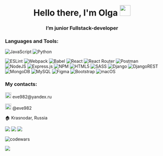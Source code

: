 
<h1 align="center">Hello there, I'm Olga <img src="https://github.com/blackcater/blackcater/raw/main/images/Hi.gif" height="35" width="35"/></h1>
<h3 align="center">I’m junior Fullstack-developer</h3>

### Languages and Tools:
![JavaScript](https://img.shields.io/badge/javascript-%23323330.svg?style=Plastic&logo=javascript&logoColor=%23F7DF1E)
![Python](https://img.shields.io/badge/python-3670A0?style=Plastic&logo=python&logoColor=ffdd54)

![ESLint](https://img.shields.io/badge/ESLint-4B3263?style=Plastic&logo=eslint&logoColor=white)
![Webpack](https://img.shields.io/badge/webpack-%238DD6F9.svg?style=Plastic&logo=webpack&logoColor=black)
![Babel](https://img.shields.io/badge/Babel-F9DC3e?style=Plastic&logo=babel&logoColor=black)
![React](https://img.shields.io/badge/react-%2320232a.svg?style=Plastic&logo=react&logoColor=%2361DAFB)
![React Router](https://img.shields.io/badge/React_Router-CA4245?style=Plastic&logo=react-router&logoColor=white)
![Postman](https://img.shields.io/badge/Postman-FF6C37?style=Plastic&logo=postman&logoColor=white)
![NodeJS](https://img.shields.io/badge/node.js-6DA55F?style=Plastic&logo=node.js&logoColor=white)
![Express.js](https://img.shields.io/badge/express.js-%23404d59.svg?style=Plastic&logo=express&logoColor=%2361DAFB)
![NPM](https://img.shields.io/badge/NPM-%23000000.svg?style=Plastic&logo=npm&logoColor=white)
![HTML5](https://img.shields.io/badge/html5-%23E34F26.svg?style=Plastic&logo=html5&logoColor=white)
![SASS](https://img.shields.io/badge/SASS-hotpink.svg?style=Plastic&logo=SASS&logoColor=white)
![Django](https://img.shields.io/badge/django-%23092E20.svg?style=Plastic&logo=django&logoColor=white)
![DjangoREST](https://img.shields.io/badge/DJANGO-REST-ff1709?style=Plastic&logo=django&logoColor=white&color=ff1709&labelColor=gray)
![MongoDB](https://img.shields.io/badge/MongoDB-%234ea94b.svg?style=Plastic&logo=mongodb&logoColor=white)
![MySQL](https://img.shields.io/badge/mysql-%2300f.svg?style=Plastic&logo=mysql&logoColor=white)
![Figma](https://img.shields.io/badge/figma-%23F24E1E.svg?style=Plastic&logo=figma&logoColor=white)
![Bootstrap](https://img.shields.io/badge/bootstrap-%23563D7C.svg?style=Plastic&logo=bootstrap&logoColor=white)
![macOS](https://img.shields.io/badge/mac%20os-000000?style=Plastic&logo=macos&logoColor=F0F0F0)
<!-- ![TypeScript](https://img.shields.io/badge/typescript-%23007ACC.svg?style=Plastic&logo=typescript&logoColor=white) -->
<!-- ![Redux](https://img.shields.io/badge/redux-%23593d88.svg?style=Plastic&logo=redux&logoColor=white) -->
<!-- ![React Native](https://img.shields.io/badge/react_native-%2320232a.svg?style=Plastic&logo=react&logoColor=%2361DAFB) -->
<!-- ![Gulp](https://img.shields.io/badge/GULP-%23CF4647.svg?style=Plastic&logo=gulp&logoColor=white) -->
<!-- ![Pug](https://img.shields.io/badge/Pug-FFF?style=Plastic&logo=pug&logoColor=A86454) -->

### My contacts:
<p><img src="https://img.icons8.com/stickers/100/null/mail.png" width="20" height="20"/> eve982@yandex.ru</p>
<p><img src="https://img.icons8.com/color/48/null/telegram-app--v5.png" width="20" height="20"/> @eve982</p>
<p>🏠 Krasnodar, Russia</p>
<!-- - 💞️ I’m looking to collaborate on ... -->

<!-- ![trophy](https://github-profile-trophy.vercel.app/?username=eve982) -->
<!-- ![Top Langs](https://github-readme-stats.vercel.app/api/top-langs/?username=eve982&layout=compact&hide=shell,procfile&show_icons=true&theme=graywhite) -->

![](https://github-profile-summary-cards.vercel.app/api/cards/profile-details?username=eve982&theme=solarized_dark)
![](https://github-profile-summary-cards.vercel.app/api/cards/most-commit-language?username=eve982&theme=solarized_dark)
![](https://github-profile-summary-cards.vercel.app/api/cards/repos-per-language?username=eve982&theme=solarized_dark)
<!-- ![](https://github-profile-summary-cards.vercel.app/api/cards/stats?username=eve982&theme=solarized_dark)
![](https://github-profile-summary-cards.vercel.app/api/cards/productive-time?username=eve982&theme=solarized_dark) -->

![codewars](https://www.codewars.com/users/eve982/badges/micro)

![](https://komarev.com/ghpvc/?username=eve982)
